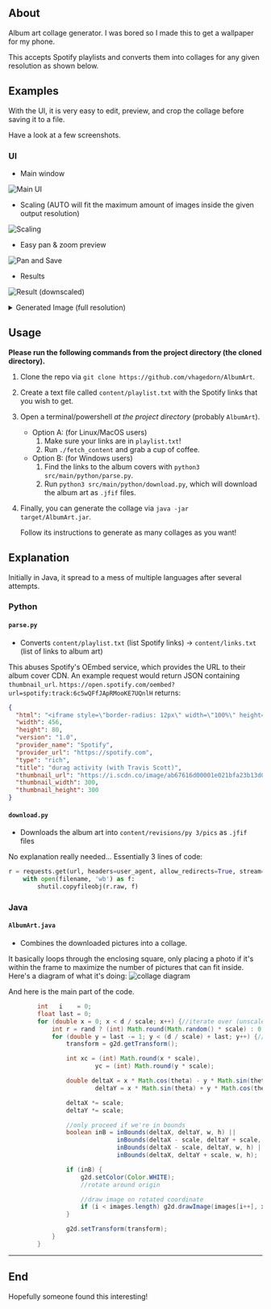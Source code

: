 ## About

Album art collage generator.
I was bored so I made this to get a wallpaper for my phone.

This accepts Spotify playlists and converts them into collages for any given resolution as shown below.

## Examples

With the UI, it is very easy to edit, preview, and crop the collage before saving it to a file.

Have a look at a few screenshots.

### UI

* Main window

![Main UI](https://imgur.com/DAHOILg.png)

* Scaling (AUTO will fit the maximum amount of images inside the given output resolution)

![Scaling](https://imgur.com/k9FjPDZ.gif)

* Easy pan & zoom preview

![Pan and Save](https://imgur.com/c4bNRPh.gif)

* Results

![Result (downscaled)](https://imgur.com/R3LOqpd.png)


<details>
  <summary>Generated Image (full resolution)</summary>
  
![iPhone](https://imgur.com/D0MWgXb.png)
</details>

## Usage
**Please run the following commands from the project directory (the cloned directory).**
1. Clone the repo via `git clone https://github.com/vhagedorn/AlbumArt`.
2. Create a text file called `content/playlist.txt` with the Spotify links that you wish to get.
3. Open a terminal/powershell _at the project directory_ (probably `AlbumArt`).
	- Option A: (for Linux/MacOS users)
		1. Make sure your links are in `playlist.txt`!
   		2. Run `./fetch_content` and grab a cup of coffee.
	- Option B: (for Windows users)
 		1. Find the links to the album covers with `python3 src/main/python/parse.py`.
		2. Run `python3 src/main/python/download.py`, which will download the album art as `.jfif` files.
4. Finally, you can generate the collage via `java -jar target/AlbumArt.jar`.
   
   Follow its instructions to generate as many collages as you want!

## Explanation
Initially in Java, it spread to a mess of multiple languages after several attempts.

### Python
#### `parse.py`
- Converts `content/playlist.txt` (list Spotify links) -> `content/links.txt` (list of links to album art)

This abuses Spotify's OEmbed service, which provides the URL to their album cover CDN.
An example request would return JSON containing `thumbnail_url`.
`https://open.spotify.com/oembed?url=spotify:track:6c5wQFfJApRMooKE7UQnlH`
returns:
```json
{
  "html": "<iframe style=\"border-radius: 12px\" width=\"100%\" height=\"80\" title=\"Spotify Embed: durag activity (with Travis Scott)\" frameborder=\"0\" allowfullscreen allow=\"autoplay; clipboard-write; encrypted-media; fullscreen; picture-in-picture\" src=\"https://open.spotify.com/embed/track/6c5wQFfJApRMooKE7UQnlH?utm_source=oembed\"></iframe>",
  "width": 456,
  "height": 80,
  "version": "1.0",
  "provider_name": "Spotify",
  "provider_url": "https://spotify.com",
  "type": "rich",
  "title": "durag activity (with Travis Scott)",
  "thumbnail_url": "https://i.scdn.co/image/ab67616d00001e021bfa23b13d0504fb90c37b39", # bingo!
  "thumbnail_width": 300,
  "thumbnail_height": 300
}
```

#### `download.py`
- Downloads the album art into `content/revisions/py 3/pics` as `.jfif` files

No explanation really needed... Essentially 3 lines of code:
```python
r = requests.get(url, headers=user_agent, allow_redirects=True, stream=True)
    with open(filename, 'wb') as f:
        shutil.copyfileobj(r.raw, f)
```
### Java
#### `AlbumArt.java` 
- Combines the downloaded pictures into a collage.

It basically loops through the enclosing square, only placing a photo if it's within the frame to maximize the number of pictures that can fit inside.
Here's a diagram of what it's doing:
![collage diagram](https://imgur.com/pRiwjHv.png)

And here is the main part of the code.
```java
		int   i    = 0;
		float last = 0;
		for (double x = 0; x < d / scale; x++) {//iterate over (unscaled) X from a little outside {-(d/scale)/2} until the diagonal {d/scale}
			int r = rand ? (int) Math.round(Math.random() * scale) : 0;
			for (double y = last -= 1; y < (d / scale) + last; y++) {//iterate over (unscaled) Y, staring further outside each time in order to fill the rect
				transform = g2d.getTransform();

				int xc = (int) Math.round(x * scale),
						yc = (int) Math.round(y * scale);

				double deltaX = x * Math.cos(theta) - y * Math.sin(theta),
						deltaY = x * Math.sin(theta) + y * Math.cos(theta);

				deltaX *= scale;
				deltaY *= scale;

				//only proceed if we're in bounds
				boolean inB = inBounds(deltaX, deltaY, w, h) ||
							  inBounds(deltaX - scale, deltaY + scale, w, h) ||
							  inBounds(deltaX - scale, deltaY, w, h) ||
							  inBounds(deltaX, deltaY + scale, w, h);

				if (inB) {
					g2d.setColor(Color.WHITE);
					//rotate around origin

					//draw image on rotated coordinate
					if (i < images.length) g2d.drawImage(images[i++], xc, yc + r, scale, scale, null);
				}

				g2d.setTransform(transform);
			}
		}
```

---

## End
Hopefully someone found this interesting!

